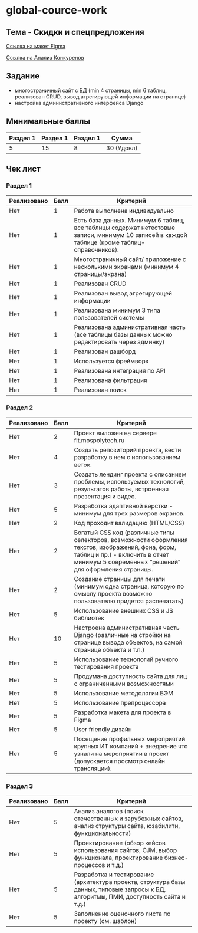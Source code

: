 # global-cource-work

## Тема - 	Скидки и спецпредложения

[Ссылка на макет Figma](https://www.figma.com/file/6TwNvIJ2lYhNK5dOpFbJBf/Stallion?node-id=0%3A1)

[Ссылка на Анализ Конкуренов](https://docs.google.com/spreadsheets/d/1T0HnLARGz-KNV0TAvZYTc2SteY1BZPI_5IdaBStIRaY/edit#gid=0)

## Задание

- многостраничный сайт с БД 
(min 4 страницы, min 6 таблиц, реализован CRUD, вывод агрегирующей информации на странице)
- настройка административного интерфейса Django

## Минимальные баллы
| Раздел 1 | Раздел 1 | Раздел 1 | Сумма      |
|----------|----------|----------|------------|
| 5        | 15       | 8        | 30 (Удовл) |

## Чек лист

### Раздел 1

**Реализовано**|**Балл**|**Критерий**
-----|-----|-----
Нет|1|Работа выполнена индивидуально
Нет|1|Есть база данных. Минимум 6 таблиц, все таблицы содержат нетестовые записи, минимум 10 записей в каждой таблице (кроме таблиц-справочников).
Нет|1|Многостраничный сайт/ приложение с несколькими экранами (минимум 4 страницы/экрана)
Нет|1|Реализован CRUD
Нет|1|Реализован вывод агрегирующей информации
Нет|1|Реализована минимум 3 типа пользователей системы
Нет|1|Реализована административная часть (все таблицы базы данных можно редактировать через админку)
Нет|1|Реализован дашборд
Нет|1|Используется фреймворк
Нет|1|Реализована интеграция по API
Нет|1|Реализована фильтрация
Нет|1|Реализован поиск

### Раздел 2

**Реализовано**|**Балл**|**Критерий**
-----|-----|-----
Нет|2|Проект выложен на сервере fit.mospolytech.ru
Нет|4|Создать репозиторий проекта, вести разработку в нем с использованием веток.
Нет|3|Создать лендинг проекта с описанием проблемы, используемых технологий, результатов работы, встроенная презентация и видео.
Нет|5|Разработка адаптивной верстки - минимум для трех размеров экранов.
Нет|2|Код проходит валидацию (HTML/CSS)
Нет|2|Богатый CSS код (различные типы селекторов, возможности оформления текстов, изображений, фона, форм, таблиц и пр.) - включить в отчет минимум 5 современных “решений” для оформления страницы.
Нет|2|Создание страницы для печати (минимум одна страница, которую по смыслу проекта возможно пользователю придется распечатать)
Нет|5|Использование внешних CSS и JS библиотек
Нет|10|Настроена административная часть Django (различные на стройки на странице вывода объектов, на самой странице объекта и т.п.)
Нет|5|Использование технологий ручного тестирования проекта
Нет|5|Продумана доступность сайта для лиц с ограниченными возможностями
Нет|5|Использование методологии БЭМ
Нет|5|Использование препроцессора
Нет|5|Разработка макета для проекта в Figma
Нет|5|User friendly дизайн
Нет|5|Посещение профильных мероприятий крупных ИТ компаний + внедрение что узнали на мероприятии в проект (допускается просмотр онлайн трансляции).

### Раздел 3

**Реализовано**|**Балл**|**Критерий**
-----|-----|-----
Нет|5|Анализ аналогов (поиск отечественных и зарубежных сайтов, анализ структуры сайта, юзабилити, функциональности)
Нет|5|Проектирование (обзор кейсов использования сайтов, CJM, выбор функционала, проектирование бизнес-процессов и т.д.)
Нет|5|Разработка и тестирование (архитектура проекта, структура базы данных, типовые запросы к БД, алгоритмы, ПМИ, доступность сайта и т.д.)
Нет|5|Заполнение оценочного листа по проекту (см. шаблон)